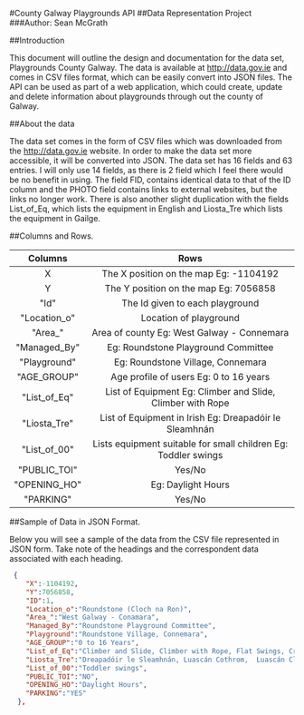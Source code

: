 #County Galway Playgrounds API
##Data Representation Project
###Author: Sean McGrath

##Introduction

This document will outline the design and documentation for the data set, Playgrounds County Galway. The data is available at <http://data.gov.ie> and comes in CSV files format, which can be easily convert into JSON files. The API can be used as part of a web application, which could create, update and delete information about playgrounds through out the county of Galway. 

##About the data

The data set comes in the form of CSV files which was downloaded from the http://data.gov.ie website. In order to make the data set more accessible, it will be converted into JSON. The data set has 16 fields and 63 entries. I will only use 14 fields, as there is 2 field which I feel there would be no benefit in using. The field FID, contains identical data to that of the ID column and the PHOTO field contains links to external websites, but the links no longer work. There is also another slight duplication with the fields List_of_Eq, which lists the equipment in English and Liosta_Tre which lists the equipment in Gailge.

##Columns and Rows.

|Columns |Rows   |
|:------:|:-----:|
|X |The X position on the map Eg: -1104192 |
|Y |The Y position on the map Eg: 7056858|
|"Id" | The Id given to each playground |
|"Location_o"|Location of playground|
|"Area_" |Area of county Eg: West Galway - Connemara|
|"Managed_By"| Eg: Roundstone Playground Committee|
|"Playground" | Eg: Roundstone Village, Connemara |
|"AGE_GROUP" |Age profile of users Eg: 0 to 16 years     |
|"List_of_Eq" |List of Equipment Eg: Climber and Slide, Climber with Rope|
|"Liosta_Tre" |List of Equipment in Irish Eg: Dreapadóir le Sleamhnán |
|"List_of_00" |Lists equipment suitable for small children Eg: Toddler swings |
|"PUBLIC_TOI"|Yes/No |
|"OPENING_HO"|Eg: Daylight Hours |
|"PARKING"| Yes/No |

##Sample of Data in JSON Format.

Below you will see a sample of the data from the CSV file represented in JSON form. Take note of the headings and the correspondent data associated with each heading.

```json
 {
    "X":-1104192,
    "Y":7056858,
    "ID":1,
    "Location_o":"Roundstone (Cloch na Ron)",
    "Area_":"West Galway - Conamara",
    "Managed_By":"Roundstone Playground Committee",
    "Playground":"Roundstone Village, Connemara",
    "AGE_GROUP":"0 to 16 Years",
    "List_of_Eq":"Climber and Slide, Climber with Rope, Flat Swings, Cradle Swings, Crazy Goose, Springer, Spring SeeSaw, Platform & Slide",
    "Liosta_Tre":"Dreapadóir le Sleamhnán, Luascán Cothrom,  Luascán Cliabháin , Lingeadan, Maide Corrach, srl.",
    "List_of_00":"Toddler swings",
    "PUBLIC_TOI":"NO",
    "OPENING_HO":"Daylight Hours",
    "PARKING":"YES"
  },
```

